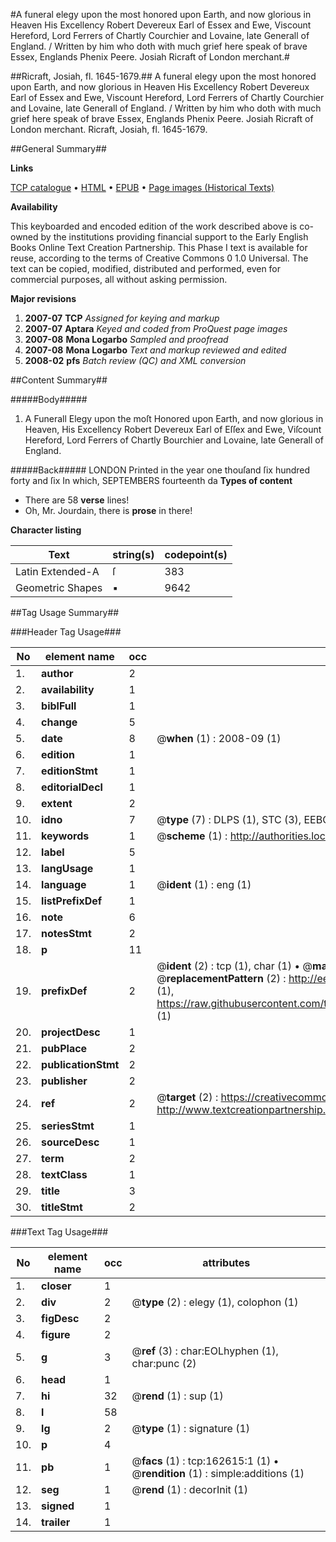 #A funeral elegy upon the most honored upon Earth, and now glorious in Heaven His Excellency Robert Devereux Earl of Essex and Ewe, Viscount Hereford, Lord Ferrers of Chartly Courchier and Lovaine, late Generall of England. / Written by him who doth with much grief here speak of brave Essex, Englands Phenix Peere. Josiah Ricraft of London merchant.#

##Ricraft, Josiah, fl. 1645-1679.##
A funeral elegy upon the most honored upon Earth, and now glorious in Heaven His Excellency Robert Devereux Earl of Essex and Ewe, Viscount Hereford, Lord Ferrers of Chartly Courchier and Lovaine, late Generall of England. / Written by him who doth with much grief here speak of brave Essex, Englands Phenix Peere. Josiah Ricraft of London merchant.
Ricraft, Josiah, fl. 1645-1679.

##General Summary##

**Links**

[TCP catalogue](http://www.ota.ox.ac.uk/tcp/)  • 
[HTML](http://tei.it.ox.ac.uk/tcp/Texts-HTML/free/A91/A91805.html)  • 
[EPUB](http://tei.it.ox.ac.uk/tcp/Texts-EPUB/free/A91/A91805.epub) • 
[Page images (Historical Texts)](https://data.historicaltexts.jisc.ac.uk/view?pubId=eebo-99869379e&pageId=eebo-99869379e-162615-1)

**Availability**

This keyboarded and encoded edition of the
	       work described above is co-owned by the institutions
	       providing financial support to the Early English Books
	       Online Text Creation Partnership. This Phase I text is
	       available for reuse, according to the terms of Creative
	       Commons 0 1.0 Universal. The text can be copied,
	       modified, distributed and performed, even for
	       commercial purposes, all without asking permission.

**Major revisions**

1. __2007-07__ __TCP__ *Assigned for keying and markup*
1. __2007-07__ __Aptara__ *Keyed and coded from ProQuest page images*
1. __2007-08__ __Mona Logarbo__ *Sampled and proofread*
1. __2007-08__ __Mona Logarbo__ *Text and markup reviewed and edited*
1. __2008-02__ __pfs__ *Batch review (QC) and XML conversion*

##Content Summary##

#####Body#####

1. A Funerall Elegy upon the moſt Honored upon Earth, and now glorious in
Heaven, His Excellency Robert Devereux Earl of Eſſex and Ewe, Viſcount Hereford,
Lord Ferrers of Chartly Bourchier and Lovaine, late Generall of England.

#####Back#####
LONDON Printed in the year one thouſand ſix hundred forty and ſix
In which, SEPTEMBERS fourteenth da
**Types of content**

  * There are 58 **verse** lines!
  * Oh, Mr. Jourdain, there is **prose** in there!

**Character listing**


|Text|string(s)|codepoint(s)|
|---|---|---|
|Latin Extended-A|ſ|383|
|Geometric Shapes|▪|9642|

##Tag Usage Summary##

###Header Tag Usage###

|No|element name|occ|attributes|
|---|---|---|---|
|1.|__author__|2||
|2.|__availability__|1||
|3.|__biblFull__|1||
|4.|__change__|5||
|5.|__date__|8| @__when__ (1) : 2008-09 (1)|
|6.|__edition__|1||
|7.|__editionStmt__|1||
|8.|__editorialDecl__|1||
|9.|__extent__|2||
|10.|__idno__|7| @__type__ (7) : DLPS (1), STC (3), EEBO-CITATION (1), PROQUEST (1), VID (1)|
|11.|__keywords__|1| @__scheme__ (1) : http://authorities.loc.gov/ (1)|
|12.|__label__|5||
|13.|__langUsage__|1||
|14.|__language__|1| @__ident__ (1) : eng (1)|
|15.|__listPrefixDef__|1||
|16.|__note__|6||
|17.|__notesStmt__|2||
|18.|__p__|11||
|19.|__prefixDef__|2| @__ident__ (2) : tcp (1), char (1)  •  @__matchPattern__ (2) : ([0-9\-]+):([0-9IVX]+) (1), (.+) (1)  •  @__replacementPattern__ (2) : http://eebo.chadwyck.com/downloadtiff?vid=$1&page=$2 (1), https://raw.githubusercontent.com/textcreationpartnership/Texts/master/tcpchars.xml#$1 (1)|
|20.|__projectDesc__|1||
|21.|__pubPlace__|2||
|22.|__publicationStmt__|2||
|23.|__publisher__|2||
|24.|__ref__|2| @__target__ (2) : https://creativecommons.org/publicdomain/zero/1.0/ (1), http://www.textcreationpartnership.org/docs/. (1)|
|25.|__seriesStmt__|1||
|26.|__sourceDesc__|1||
|27.|__term__|2||
|28.|__textClass__|1||
|29.|__title__|3||
|30.|__titleStmt__|2||


###Text Tag Usage###

|No|element name|occ|attributes|
|---|---|---|---|
|1.|__closer__|1||
|2.|__div__|2| @__type__ (2) : elegy (1), colophon (1)|
|3.|__figDesc__|2||
|4.|__figure__|2||
|5.|__g__|3| @__ref__ (3) : char:EOLhyphen (1), char:punc (2)|
|6.|__head__|1||
|7.|__hi__|32| @__rend__ (1) : sup (1)|
|8.|__l__|58||
|9.|__lg__|2| @__type__ (1) : signature (1)|
|10.|__p__|4||
|11.|__pb__|1| @__facs__ (1) : tcp:162615:1 (1)  •  @__rendition__ (1) : simple:additions (1)|
|12.|__seg__|1| @__rend__ (1) : decorInit (1)|
|13.|__signed__|1||
|14.|__trailer__|1||

